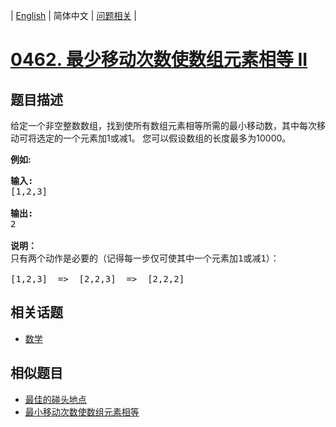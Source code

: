 
| [English](README_EN.md) | 简体中文 | [问题相关](QUESTION.md) |
# [0462. 最少移动次数使数组元素相等 II](https://leetcode-cn.com/problems/minimum-moves-to-equal-array-elements-ii/)
## 题目描述
<p>给定一个非空整数数组，找到使所有数组元素相等所需的最小移动数，其中每次移动可将选定的一个元素加1或减1。 您可以假设数组的长度最多为10000。</p>

<p><strong>例如:</strong></p>

<pre>
<strong>输入:</strong>
[1,2,3]

<strong>输出:</strong>
2

<strong>说明：
</strong>只有两个动作是必要的（记得每一步仅可使其中一个元素加1或减1）： 

[1,2,3]  =&gt;  [2,2,3]  =&gt;  [2,2,2]
</pre>

## 相关话题
- [数学](https://leetcode-cn.com/tag/math)
## 相似题目
- [最佳的碰头地点](../0296/README.md)
- [最小移动次数使数组元素相等](../0453/README.md)
